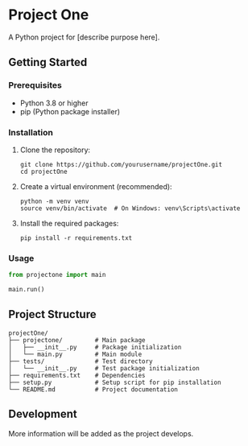 # Project One

A Python project for [describe purpose here].

## Getting Started

### Prerequisites
- Python 3.8 or higher
- pip (Python package installer)

### Installation

1. Clone the repository:
   ```
   git clone https://github.com/yourusername/projectOne.git
   cd projectOne
   ```

2. Create a virtual environment (recommended):
   ```
   python -m venv venv
   source venv/bin/activate  # On Windows: venv\Scripts\activate
   ```

3. Install the required packages:
   ```
   pip install -r requirements.txt
   ```

### Usage

```python
from projectone import main

main.run()
```

## Project Structure

```
projectOne/
├── projectone/         # Main package
│   ├── __init__.py     # Package initialization
│   └── main.py         # Main module
├── tests/              # Test directory
│   └── __init__.py     # Test package initialization
├── requirements.txt    # Dependencies
├── setup.py            # Setup script for pip installation
└── README.md           # Project documentation
```

## Development

More information will be added as the project develops.
